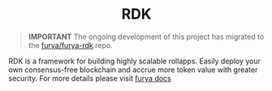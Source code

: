 <!--
parent:
  order: false
-->

<div align="center">
  <h1> RDK </h1>
</div>

> **IMPORTANT** The ongoing development of this project has migrated to the [furya/furya-rdk](https://github.com/furychain/furya-rdk) repo.

RDK is a framework for building highly scalable rollapps.
Easily deploy your own consensus-free blockchain and accrue more token value with greater security.
For more details please visit [furya docs](https://docs.furya.xyz)
